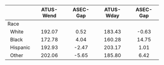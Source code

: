 
|                      |    ATUS-Wend |     ASEC-Gap |    ATUS-Wday |     ASEC-Gap |
| -------------------- | :----------: | :----------: | :----------: | :----------: |
| Race                 |              |              |              |              |
| &nbsp;&nbsp;White    |       192.07 |         0.52 |       183.43 |        -0.63 |
| &nbsp;&nbsp;Black    |       172.78 |         4.04 |       160.28 |        14.75 |
| &nbsp;&nbsp;Hispanic |       192.93 |        -2.47 |       203.17 |         1.01 |
| &nbsp;&nbsp;Other    |       202.06 |        -5.65 |       185.80 |         6.42 |

